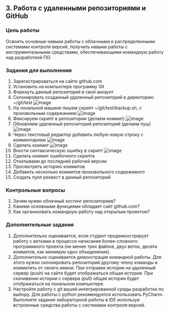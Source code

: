 <!----- Conversion time: 1.115 seconds.


Using this Markdown file:

1. Cut and paste this output into your source file.
2. See the notes and action items below regarding this conversion run.
3. Check the rendered output (headings, lists, code blocks, tables) for proper
   formatting and use a linkchecker before you publish this page.

Conversion notes:

* Docs to Markdown version 1.0β17
* Wed Sep 18 2019 01:01:48 GMT-0700 (PDT)
* Source doc: https://docs.google.com/open?id=1sIorEva0JHPGjUlZBihoiGIootksj8HqQUjW8Vota0c
----->




## 3. Работа с удаленными репозиториями и GitHub


### Цель работы

Освоить основные навыки работы с облачными и распределенными системами контроля версий, получить навыки работы с инструментальными средствами, обеспечивающими командную работу над разработкой ПО.


### Задания для выполнения



1. Зарегистрироваться на сайте github.com
2. Установить на компьютере программу Git
3. Форкнуть данный репозиторий в свой аккаунт
4. Склонировать созданный удаленный репозиторий в директорию ~/git/test
![image](https://user-images.githubusercontent.com/70998859/138615122-750b11f6-8fc1-4713-9f9f-0e195f02b9f4.png)
6. На локальной машине пишем скрипт ~/git/test/backup.sh, с произвольным содержанием
![image](https://user-images.githubusercontent.com/70998859/138615703-a618371c-ae76-480c-ada5-b2634d527165.png)
8. Фиксируем скрипт в репозитории (делаем коммит)
![image](https://user-images.githubusercontent.com/70998859/138615711-89fb8aa1-6077-4397-8dee-3b182b2bd057.png)
10. Обновляем удаленный репозиторий репозиторий (делаем пуш)
![image](https://user-images.githubusercontent.com/70998859/138615843-3b04ccc3-f4c4-4a3e-bd06-4ef3594f4cd3.png)
12. Через текстовый редактор добавить любую новую строку с комментарием
![image](https://user-images.githubusercontent.com/70998859/138615878-da6aafb8-881a-4b1b-9380-733ac07ef61a.png)
14. Сделать коммит
![image](https://user-images.githubusercontent.com/70998859/138615910-9f675343-8de7-4c86-89f2-77308b8200ab.png)
16. Вности синтаксическую ошибку в скрипт
![image](https://user-images.githubusercontent.com/70998859/138615974-4e4c7f5e-9aae-40eb-90a5-745892cee846.png)
18. Сделать коммит ошибочного скрипта
19. Откатываем до последней рабочей версии
20. Просмотреть историю коммитов
21. Добавить несколько коммитов произвольного содержимого
22. Создать пулл реквест в данный репозиторий


### Контрольные вопросы



1. Зачем нужен облачный хостинг репозиториев?
2. Какими основными функциями обладает сайт github.com?
3. Как организовать командную работу над открытым проектом?


### Дополнительные задания



1. Дополнительно оценивается, если студент продемонстрирует работу с ветками в процессе написания более-сложного программного проекта (не менее трех файлов, двух веток, десяти коммитов, как минимум одно объединение).
2. Дополнительно оценивается демонстрация командной работы. Для этого нужно склонировать репозиторий другому члену команды и коммитить от своего имени. При отправке истории на удаленный сервер (push) на сайте будет отображаться общая история. При скачивании истории с сервера (pull) общая история будет отображаться на локальном компьютере.
3. Настройте работу с git вашей интегрированной среды разработки по выбору. Для работы с python рекомендуется использовать PyCharm. Выполните задания лабораторной работы в IDE используя встроенные средства работы с системами контроля версий.

<!-- Docs to Markdown version 1.0β17 -->
